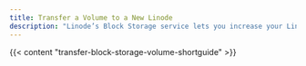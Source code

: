 ```yaml
---
title: Transfer a Volume to a New Linode
description: "Linode’s Block Storage service lets you increase your Linode’s storage capacity by attaching additional high-speed volumes. Volumes are managed independently of Linodes, so your data persists even if you delete your Linode."
---
```


{{< content "transfer-block-storage-volume-shortguide" >}}